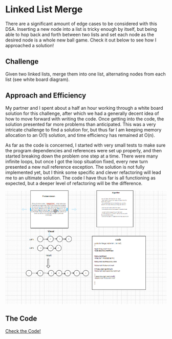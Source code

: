 # Linked List Merge

There are a significant amount of edge cases to be considered with this DSA.  Inserting a new node into a list is tricky enough by itself, but being able to hop back and forth between two lists and set each node as the desired node is a whole new ball game.  Check it out below to see how I approached a solution!

## Challenge

Given two linked lists, merge them into one list, alternating nodes from each list \(see white board diagram\).  

## Approach and Efficiency

My partner and I spent about a half an hour working through a white board solution for this challenge, after which we had a generally decent idea of how to move forward with writing the code.  Once getting into the code, the solution presented far more problems than anticipated.  This was a very intricate challenge to find a solution for, but thus far I am keeping memory allocation to an O\(1\) solution, and time efficiency has remained at O\(n\).

As far as the code is concerned, I started with very small tests to make sure the program dependencies and references were set up properly, and then started breaking down the problem one step at a time.  There were many infinite loops, but once I got the loop situation fixed, every new turn presented a new null reference exception.  The solution is not fully implemented yet, but I think some specific and clever refactoring will lead me to an ultimate solution.  The code I have thus far is all functioning as expected, but a deeper level of refactoring will be the difference.

![White Board Solution](assets/lab08Merge.png)

## The Code

[Check the Code!](../Challenges/LinkedListChallenges.cs)
